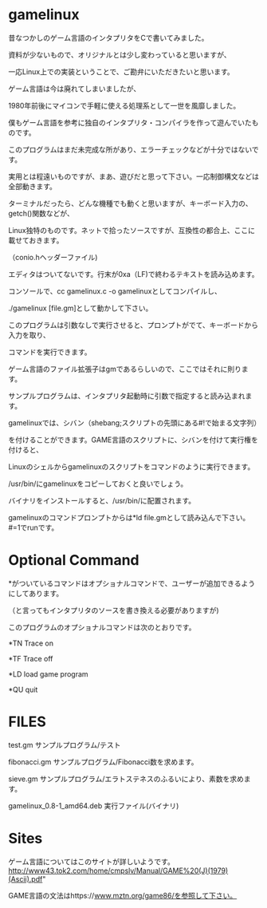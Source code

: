 # gamelinux


昔なつかしのゲーム言語のインタプリタをCで書いてみました。

資料が少ないもので、オリジナルとは少し変わっていると思いますが、

一応Linux上での実装ということで、ご勘弁にいただきたいと思います。

ゲーム言語は今は廃れてしまいましたが、

1980年前後にマイコンで手軽に使える処理系として一世を風靡しました。

僕もゲーム言語を参考に独自のインタプリタ・コンパイラを作って遊んでいたものです。

このプログラムはまだ未完成な所があり、エラーチェックなどが十分ではないです。

実用とは程遠いものですが、まあ、遊びだと思って下さい。一応制御構文などは全部動きます。



ターミナルだったら、どんな機種でも動くと思いますが、キーボード入力の、getch()関数などが、

Linux独特のものです。ネットで拾ったソースですが、互換性の都合上、ここに載せておきます。

（conio.hヘッダーファイル)



エディタはついてないです。行末が0xa（LF)で終わるテキストを読み込めます。

コンソールで、cc gamelinux.c -o gamelinuxとしてコンパイルし、

./gamelinux [file.gm]として動かして下さい。

このプログラムは引数なしで実行させると、プロンプトがでて、キーボードから入力を取り、

コマンドを実行できます。

ゲーム言語のファイル拡張子はgmであるらしいので、ここではそれに則ります。

サンプルプログラムは、インタプリタ起動時に引数で指定すると読み込まれます。

gamelinuxでは、シバン（shebang;スクリプトの先頭にある#!で始まる文字列）

を付けることができます。GAME言語のスクリプトに、シバンを付けて実行権を付けると、

Linuxのシェルからgamelinuxのスクリプトをコマンドのように実行できます。

/usr/bin/にgamelinuxをコピーしておくと良いでしょう。

バイナリをインストールすると、/usr/bin/に配置されます。

gamelinuxのコマンドプロンプトからは*ld file.gmとして読み込んで下さい。#=1でrunです。

# Optional Command

*がついているコマンドはオプショナルコマンドで、ユーザーが追加できるようにしてあります。

（と言ってもインタプリタのソースを書き換える必要がありますが)


このプログラムのオプショナルコマンドは次のとおりです。

*TN Trace on

*TF Trace off

*LD load game program

*QU quit





# FILES

test.gm                 サンプルプログラム/テスト

fibonacci.gm            サンプルプログラム/Fibonacci数を求めます。

sieve.gm                サンプルプログラム/エラトステネスのふるいにより、素数を求めます。

gamelinux_0.8-1_amd64.deb  実行ファイル(バイナリ)

# Sites

ゲーム言語についてはこのサイトが詳しいようです。http://www43.tok2.com/home/cmpslv/Manual/GAME%20(J)(1979)(Ascii).pdf"

GAME言語の文法はhttps://www.mztn.org/game86/を参照して下さい。



